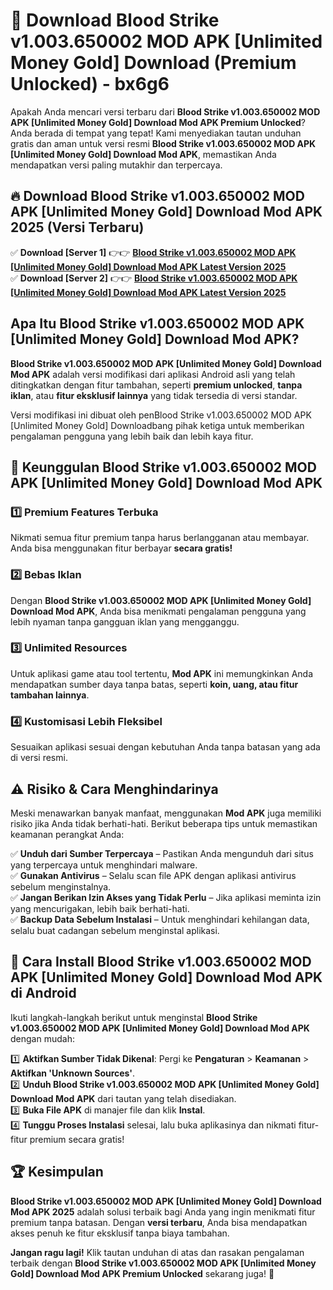 # 🎯 Download Blood Strike v1.003.650002 MOD APK [Unlimited Money Gold] Download (Premium Unlocked) -  bx6g6

Apakah Anda mencari versi terbaru dari **Blood Strike v1.003.650002 MOD APK [Unlimited Money Gold] Download Mod APK Premium Unlocked**? Anda berada di tempat yang tepat! Kami menyediakan tautan unduhan gratis dan aman untuk versi resmi **Blood Strike v1.003.650002 MOD APK [Unlimited Money Gold] Download Mod APK**, memastikan Anda mendapatkan versi paling mutakhir dan terpercaya.

## 🔥 Download Blood Strike v1.003.650002 MOD APK [Unlimited Money Gold] Download Mod APK 2025 (Versi Terbaru)

✅ **Download [Server 1]** 👉👉 [**Blood Strike v1.003.650002 MOD APK [Unlimited Money Gold] Download Mod APK Latest Version 2025**](https://momento.my/?title=Blood_Strike_v1.003.650002_MOD_APK_[Unlimited_Money_Gold]_Download)  
✅ **Download [Server 2]** 👉👉 [**Blood Strike v1.003.650002 MOD APK [Unlimited Money Gold] Download Mod APK Latest Version 2025**](https://momento.my/?title=Blood_Strike_v1.003.650002_MOD_APK_[Unlimited_Money_Gold]_Download)  

## Apa Itu Blood Strike v1.003.650002 MOD APK [Unlimited Money Gold] Download Mod APK?

**Blood Strike v1.003.650002 MOD APK [Unlimited Money Gold] Download Mod APK** adalah versi modifikasi dari aplikasi Android asli yang telah ditingkatkan dengan fitur tambahan, seperti **premium unlocked**, **tanpa iklan**, atau **fitur eksklusif lainnya** yang tidak tersedia di versi standar.

Versi modifikasi ini dibuat oleh penBlood Strike v1.003.650002 MOD APK [Unlimited Money Gold] Downloadbang pihak ketiga untuk memberikan pengalaman pengguna yang lebih baik dan lebih kaya fitur.

## 🎯 Keunggulan Blood Strike v1.003.650002 MOD APK [Unlimited Money Gold] Download Mod APK

### 1️⃣ Premium Features Terbuka
Nikmati semua fitur premium tanpa harus berlangganan atau membayar. Anda bisa menggunakan fitur berbayar **secara gratis!**

### 2️⃣ Bebas Iklan
Dengan **Blood Strike v1.003.650002 MOD APK [Unlimited Money Gold] Download Mod APK**, Anda bisa menikmati pengalaman pengguna yang lebih nyaman tanpa gangguan iklan yang mengganggu.

### 3️⃣ Unlimited Resources
Untuk aplikasi game atau tool tertentu, **Mod APK** ini memungkinkan Anda mendapatkan sumber daya tanpa batas, seperti **koin, uang, atau fitur tambahan lainnya**.

### 4️⃣ Kustomisasi Lebih Fleksibel
Sesuaikan aplikasi sesuai dengan kebutuhan Anda tanpa batasan yang ada di versi resmi.

## ⚠️ Risiko & Cara Menghindarinya

Meski menawarkan banyak manfaat, menggunakan **Mod APK** juga memiliki risiko jika Anda tidak berhati-hati. Berikut beberapa tips untuk memastikan keamanan perangkat Anda:

✅ **Unduh dari Sumber Terpercaya** – Pastikan Anda mengunduh dari situs yang terpercaya untuk menghindari malware.  
✅ **Gunakan Antivirus** – Selalu scan file APK dengan aplikasi antivirus sebelum menginstalnya.  
✅ **Jangan Berikan Izin Akses yang Tidak Perlu** – Jika aplikasi meminta izin yang mencurigakan, lebih baik berhati-hati.  
✅ **Backup Data Sebelum Instalasi** – Untuk menghindari kehilangan data, selalu buat cadangan sebelum menginstal aplikasi.

## 📌 Cara Install Blood Strike v1.003.650002 MOD APK [Unlimited Money Gold] Download Mod APK di Android

Ikuti langkah-langkah berikut untuk menginstal **Blood Strike v1.003.650002 MOD APK [Unlimited Money Gold] Download Mod APK** dengan mudah:

1️⃣ **Aktifkan Sumber Tidak Dikenal**: Pergi ke **Pengaturan** > **Keamanan** > **Aktifkan 'Unknown Sources'**.  
2️⃣ **Unduh Blood Strike v1.003.650002 MOD APK [Unlimited Money Gold] Download Mod APK** dari tautan yang telah disediakan.  
3️⃣ **Buka File APK** di manajer file dan klik **Instal**.  
4️⃣ **Tunggu Proses Instalasi** selesai, lalu buka aplikasinya dan nikmati fitur-fitur premium secara gratis!

## 🏆 Kesimpulan

**Blood Strike v1.003.650002 MOD APK [Unlimited Money Gold] Download Mod APK 2025** adalah solusi terbaik bagi Anda yang ingin menikmati fitur premium tanpa batasan. Dengan **versi terbaru**, Anda bisa mendapatkan akses penuh ke fitur eksklusif tanpa biaya tambahan.

**Jangan ragu lagi!** Klik tautan unduhan di atas dan rasakan pengalaman terbaik dengan **Blood Strike v1.003.650002 MOD APK [Unlimited Money Gold] Download Mod APK Premium Unlocked** sekarang juga! 🚀
